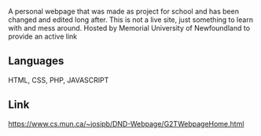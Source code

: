 A personal webpage that was made as project for school and has been changed and edited long after. This is not a live site, just something to learn with and mess around. Hosted by Memorial University of Newfoundland to provide an active link

## Languages

HTML, CSS, PHP, JAVASCRIPT

## Link

https://www.cs.mun.ca/~josipb/DND-Webpage/G2TWebpageHome.html

